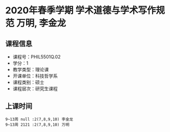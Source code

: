 # 2020年春季学期 学术道德与学术写作规范 万明, 李金龙






## 课程信息

- 课程号：PHIL5501Q.02
- 学分：1
- 教学类型：理论课
- 开课单位：科技哲学系
- 课程类别：硕士
- 课程层次：研究生课程

## 上课时间

```
9~13周 null :2(7,8,9,10) 李金龙
9~13周 2121 :2(7,8,9,10) 万明
```

